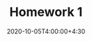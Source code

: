 ---
type: assignment
date: 2020-10-05T4:00:00+4:30
title: 'Homework 1'
pdf: /static_files/assignments/HW1.pdf
#attachment: /static_files/assignments/A1.zip
#solutions: /static_files/assignments
due: 2020-10-12T23:59:00+3:30
---